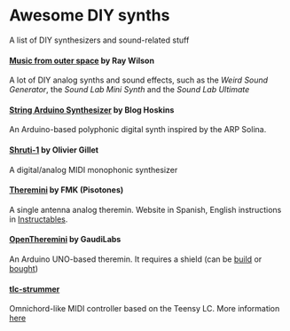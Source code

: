# Awesome DIY synths
A list of DIY synthesizers and sound-related stuff

#### [Music from outer space](http://musicfromouterspace.com/) by Ray Wilson
A lot of DIY analog synths and sound effects, such as the _Weird Sound Generator_, the _Sound Lab Mini Synth_ and the _Sound Lab Ultimate_

#### [String Arduino Synthesizer](http://bloghoskins.blogspot.cl/2016/11/diy-arduino-string-synth.html) by Blog Hoskins
An Arduino-based polyphonic digital synth inspired by the ARP Solina.

#### [Shruti-1](https://github.com/pichenettes/shruthi-1) by Olivier Gillet
A digital/analog MIDI monophonic synthesizer

#### [Theremini](http://www.pisotones.com/Theremin/Theremini.htm) by FMK (Pisotones)
A single antenna analog theremin. Website in Spanish, English instructions in [Instructables](http://www.instructables.com/id/Easy-theremin/).

#### [OpenTheremini](https://github.com/MrDham/OpenTheremin_V3_with_MIDI) by GaudiLabs
An Arduino UNO-based theremin. It requires a shield (can be [build](https://github.com/GaudiLabs/OpenTheremin_V3_Shield) or [bought](https://gaudishop.ch/index.php/product/opentheremin-v3-shield-and-antenna-kit-bundle/))

#### [tlc-strummer](https://github.com/Trasselfrisyr/tlc-strummer)
Omnichord-like MIDI controller based on the Teensy LC. More information [here](https://hackaday.io/project/25111-t-chordstrum)
